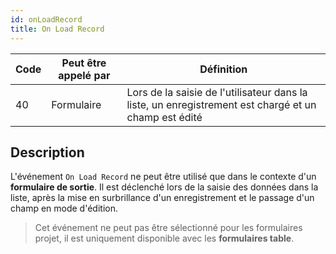 ```yaml
---
id: onLoadRecord
title: On Load Record
---
```


| Code | Peut être appelé par | Définition                                                                                           |
| ---- | -------------------- | ---------------------------------------------------------------------------------------------------- |
| 40   | Formulaire           | Lors de la saisie de l'utilisateur dans la liste, un enregistrement est chargé et un champ est édité |


## Description

L'événement `On Load Record` ne peut être utilisé que dans le contexte d'un **formulaire de sortie**. Il est déclenché lors de la saisie des données dans la liste, après la mise en surbrillance d'un enregistrement et le passage d'un champ en mode d'édition.

> Cet événement ne peut pas être sélectionné pour les formulaires projet, il est uniquement disponible avec les **formulaires table**.



